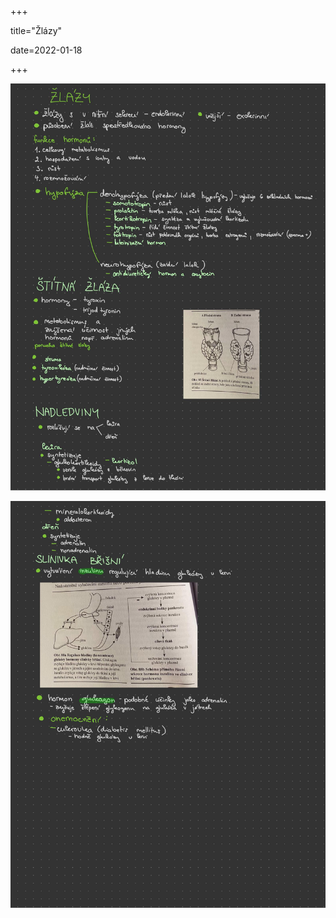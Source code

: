 +++

title="Žlázy"

date=2022-01-18

+++

![](https://github.com/cervthecoder/github_images/blob/master/zlazy_1.jpeg?raw=true)

![](https://github.com/cervthecoder/github_images/blob/master/zlazy_2.jpeg?raw=true)
